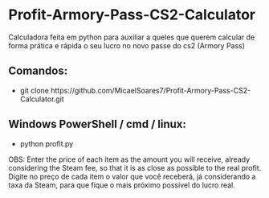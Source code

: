 # Profit-Armory-Pass-CS2-Calculator
Calculadora feita em python para auxiliar a queles que querem calcular de forma prática e rápida o seu lucro no novo passe do cs2 (Armory Pass)

<h2> Comandos: </h2>
<ul>
  <li>git clone https://github.com/MicaelSoares7/Profit-Armory-Pass-CS2-Calculator.git</li>
</ul>

<h2> Windows PowerShell / cmd / linux: </h2>
<ul>
  <li>python profit.py</li>
</ul>

OBS:
Enter the price of each item as the amount you will receive, already considering the Steam fee, so that it is as close as possible to the real profit.
Digite no preço de cada item o valor que você receberá, já considerando a taxa da Steam, para que fique o mais próximo possível do lucro real.
